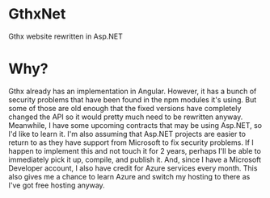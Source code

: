# GthxNet
Gthx website rewritten in Asp.NET

# Why?
Gthx already has an implementation in Angular. However, it has a bunch of security problems that have been found in the npm modules it's using.
But some of those are old enough that the fixed versions have completely changed the API so it would pretty much need to be rewritten anyway.
Meanwhile, I have some upcoming contracts that may be using Asp.NET, so I'd like to learn it. I'm also assuming that Asp.NET projects are easier
to return to as they have support from Microsoft to fix security problems. If I happen to implement this and not touch it for 2 years, perhaps
I'll be able to immediately pick it up, compile, and publish it. And, since I have a Microsoft Developer account, I also have credit for
Azure services every month. This also gives me a chance to learn Azure and switch my hosting to there as I've got free hosting anyway.
